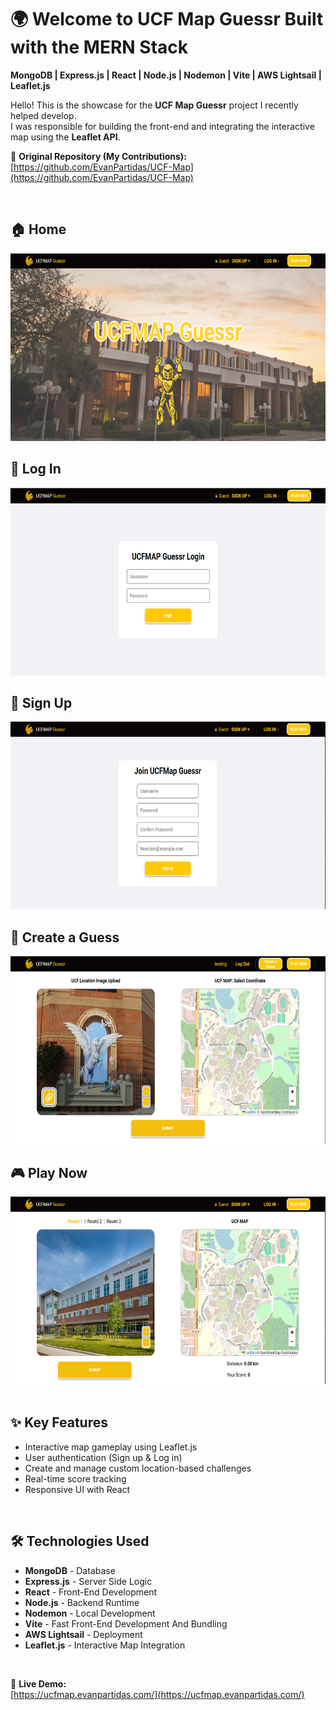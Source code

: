 # 🌍 Welcome to UCF Map Guessr Built with the MERN Stack  
**MongoDB | Express.js | React | Node.js | Nodemon | Vite | AWS Lightsail | Leaflet.js**

Hello! This is the showcase for the **UCF Map Guessr** project I recently helped develop.  
I was responsible for building the front-end and integrating the interactive map using the **Leaflet API**.

🔗 **Original Repository (My Contributions):**  
[https://github.com/EvanPartidas/UCF-Map](https://github.com/EvanPartidas/UCF-Map)

<br>

## 🏠 Home  
<div align="center">  
  <img src="github/images/Home.png" height="300px" width="auto" alt="Home Page Screenshot">  
</div>

## 🔐 Log In  
<div align="center">  
  <img src="github/images/Log-In.png" height="300px" width="auto" alt="Log In Screenshot">  
</div>

## 📝 Sign Up  
<div align="center">  
  <img src="github/images/Sign-Up.png" height="300px" width="auto" alt="Sign Up Screenshot">  
</div>

## 📍 Create a Guess  
<div align="center">  
  <img src="github/images/Create-Guess.png" height="300px" width="auto" alt="Create a Guess Screenshot">  
</div>

## 🎮 Play Now  
<div align="center">  
  <img src="github/images/Play-Now.png" height="300px" width="auto" alt="Play Now Screenshot">  
</div>

<br>

## ✨ Key Features  
- Interactive map gameplay using Leaflet.js  
- User authentication (Sign up & Log in)  
- Create and manage custom location-based challenges  
- Real-time score tracking  
- Responsive UI with React

<br>

## 🛠 Technologies Used  
- **MongoDB** - Database  
- **Express.js** - Server Side Logic  
- **React** - Front-End Development  
- **Node.js** - Backend Runtime  
- **Nodemon** - Local Development
- **Vite** - Fast Front-End Development And Bundling
- **AWS Lightsail** - Deployment  
- **Leaflet.js** - Interactive Map Integration

<br>

🔗 **Live Demo:**  
[https://ucfmap.evanpartidas.com/](https://ucfmap.evanpartidas.com/)
